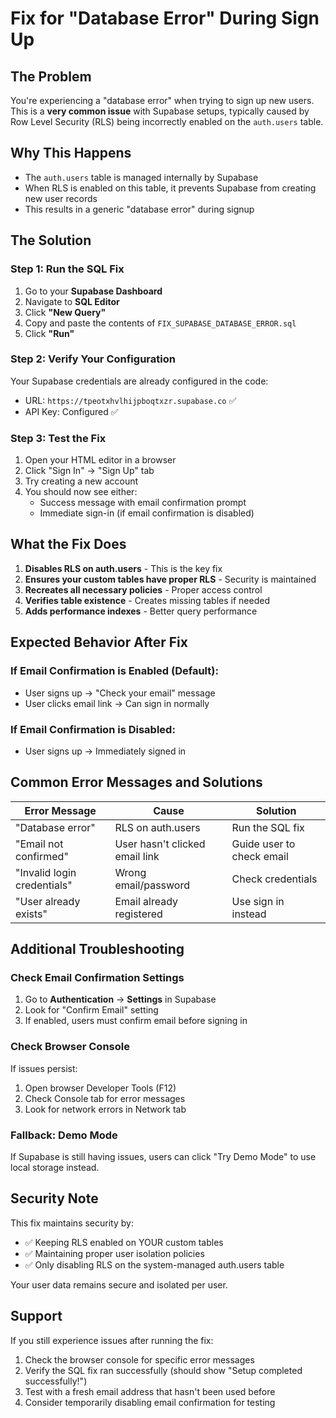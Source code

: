 # Fix for "Database Error" During Sign Up

## The Problem
You're experiencing a "database error" when trying to sign up new users. This is a **very common issue** with Supabase setups, typically caused by Row Level Security (RLS) being incorrectly enabled on the `auth.users` table.

## Why This Happens
- The `auth.users` table is managed internally by Supabase
- When RLS is enabled on this table, it prevents Supabase from creating new user records
- This results in a generic "database error" during signup

## The Solution

### Step 1: Run the SQL Fix
1. Go to your **Supabase Dashboard** 
2. Navigate to **SQL Editor**
3. Click **"New Query"**
4. Copy and paste the contents of `FIX_SUPABASE_DATABASE_ERROR.sql`
5. Click **"Run"**

### Step 2: Verify Your Configuration
Your Supabase credentials are already configured in the code:
- URL: `https://tpeotxhvlhijpboqtxzr.supabase.co` ✅
- API Key: Configured ✅

### Step 3: Test the Fix
1. Open your HTML editor in a browser
2. Click "Sign In" → "Sign Up" tab
3. Try creating a new account
4. You should now see either:
   - Success message with email confirmation prompt
   - Immediate sign-in (if email confirmation is disabled)

## What the Fix Does

1. **Disables RLS on auth.users** - This is the key fix
2. **Ensures your custom tables have proper RLS** - Security is maintained
3. **Recreates all necessary policies** - Proper access control
4. **Verifies table existence** - Creates missing tables if needed
5. **Adds performance indexes** - Better query performance

## Expected Behavior After Fix

### If Email Confirmation is Enabled (Default):
- User signs up → "Check your email" message
- User clicks email link → Can sign in normally

### If Email Confirmation is Disabled:
- User signs up → Immediately signed in

## Common Error Messages and Solutions

| Error Message | Cause | Solution |
|---------------|--------|----------|
| "Database error" | RLS on auth.users | Run the SQL fix |
| "Email not confirmed" | User hasn't clicked email link | Guide user to check email |
| "Invalid login credentials" | Wrong email/password | Check credentials |
| "User already exists" | Email already registered | Use sign in instead |

## Additional Troubleshooting

### Check Email Confirmation Settings
1. Go to **Authentication** → **Settings** in Supabase
2. Look for "Confirm Email" setting
3. If enabled, users must confirm email before signing in

### Check Browser Console
If issues persist:
1. Open browser Developer Tools (F12)
2. Check Console tab for error messages
3. Look for network errors in Network tab

### Fallback: Demo Mode
If Supabase is still having issues, users can click "Try Demo Mode" to use local storage instead.

## Security Note
This fix maintains security by:
- ✅ Keeping RLS enabled on YOUR custom tables
- ✅ Maintaining proper user isolation policies  
- ✅ Only disabling RLS on the system-managed auth.users table

Your user data remains secure and isolated per user.

## Support
If you still experience issues after running the fix:
1. Check the browser console for specific error messages
2. Verify the SQL fix ran successfully (should show "Setup completed successfully!")
3. Test with a fresh email address that hasn't been used before
4. Consider temporarily disabling email confirmation for testing
